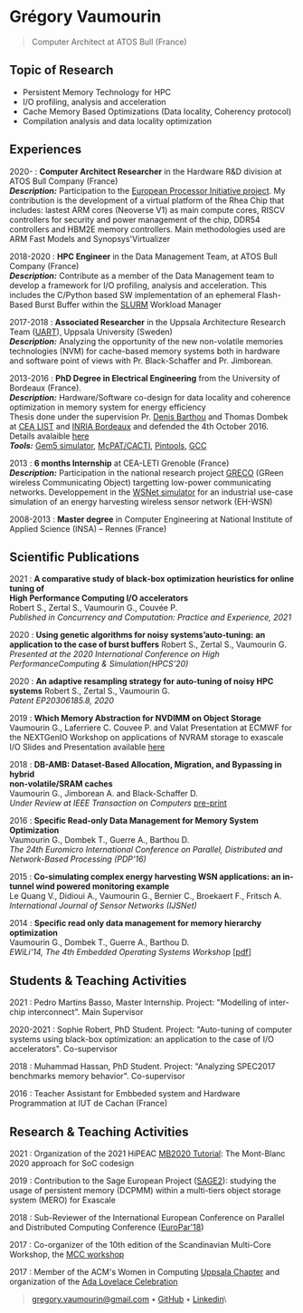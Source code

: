 Grégory Vaumourin
=================

>  Computer Architect at ATOS Bull (France)


Topic of Research 
-----------------

* Persistent Memory Technology for HPC
* I/O profiling, analysis and acceleration 
* Cache Memory Based Optimizations (Data locality, Coherency protocol)
* Compilation analysis and data locality optimization 

Experiences
---------

2020-
:   **Computer Architect Researcher**  in the Hardware R&D division at ATOS Bull Company (France)\
    __*Description:*__ Participation to the [European Processor Initiative project][28]. My contribution is the development of a virtual platform of the Rhea Chip that includes: lastest ARM cores (Neoverse V1) as main compute cores, RISCV controllers for security and power management of the chip, DDR54 controllers and HBM2E memory controllers. Main methodologies used are ARM Fast Models and Synopsys'Virtualizer

2018-2020
:   **HPC Engineer**  in the Data Management Team, at ATOS Bull Company (France)\
    __*Description:*__ Contribute as a member of the Data Management team to develop a framework for I/O profiling, analysis and acceleration. This includes the C/Python based SW implementation of an ephemeral Flash-Based Burst Buffer within the [SLURM][24] Workload Manager


2017-2018
:   **Associated Researcher**  in the Uppsala Architecture Research Team ([UART][22]), Uppsala University (Sweden)\
    __*Description:*__ Analyzing the opportunity of the new non-volatile memories technologies (NVM) for cache-based memory systems both in hardware and software point of views with Pr. Black-Schaffer and Pr. Jimborean.


2013-2016
:   **PhD Degree in Electrical Engineering** from the University of Bordeaux (France).\
    __*Description:*__ Hardware/Software co-design for data locality and coherence optimization in memory system for energy efficiency\
    Thesis done under the supervision Pr. [Denis Barthou][9] and Thomas Dombek at [CEA LIST][13] and [INRIA Bordeaux][10] and defended the 4th October 2016. Details avalaible [here][7]\
   __*Tools:*__ [Gem5 simulator][15], [McPAT/CACTI][16], [Pintools][20], [GCC][17]


2013
:    **6 months Internship** at CEA-LETI Grenoble (France)\
     __*Description:*__ Participation in the national research project [GRECO][4] (GReen wireless Communicating Object) targetting low-power communicating networks. Developpement in the [WSNet simulator][5] for an industrial use-case simulation of an energy harvesting wireless sensor network (EH-WSN) 


2008-2013
:   **Master degree** in Computer Engineering at National Institute of Applied Science (INSA) – Rennes (France)


Scientific Publications
------------

2021
:   **A comparative study of black‑box optimization heuristics for online tuning of** \
    **High Performance Computing I/O accelerators**  \
    Robert S., Zertal S., Vaumourin G., Couvée P. \
    *Published in Concurrency and Computation: Practice and Experience, 2021*

2020
:   **Using genetic algorithms for noisy systems’auto‑tuning:**
    **an application to the case of burst buffers**
    Robert S., Zertal S., Vaumourin G.\
    *Presented at the 2020 International Conference on High PerformanceComputing & Simulation(HPCS’20)*

2020
:   **An adaptive resampling strategy for auto‑tuning of noisy HPC systems**
    Robert S., Zertal S., Vaumourin G.\
    *Patent EP20306185.8, 2020*

2019
:   **Which Memory Abstraction for NVDIMM on Object Storage** \
    Vaumourin G., Laferriere C. Couvee P. and Valat
    Presentation at ECMWF for the NEXTGenIO Workshop on applications of NVRAM storage to exascale I/O 
    Slides and Presentation available [here][25]

2018
:   **DB-AMB: Dataset-Based Allocation, Migration, and Bypassing in hybrid** \
    **non-volatile/SRAM caches** \
    Vaumourin G., Jimborean A. and Black-Schaffer D.\
    *Under Review at IEEE Transaction on Computers* [pre-print][21] 

2016
:   **Specific Read-only Data Management for Memory System Optimization**\
    Vaumourin G., Dombek T., Guerre A., Barthou D.\
    *The 24th Euromicro International Conference on Parallel, Distributed and Network-Based Processing (PDP'16)*

2015
:   **Co-simulating complex energy harvesting WSN applications: an in-tunnel wind powered monitoring example**\
    Le Quang V., Didioui A., Vaumourin G., Bernier C., Broekaert F., Fritsch A. \
    *International Journal of Sensor Networks (IJSNet)*

2014
:   **Specific read only data management for memory hierarchy optimization**\
    Vaumourin G., Dombek T., Guerre A., Barthou D.\
    *EWiLi'14, The 4th Embedded Operating Systems Workshop* [[pdf][2]]

Students & Teaching Activities
------------

2021
:  Pedro Martins Basso, Master Internship. Project: "Modelling of inter-chip interconnect". Main Supervisor

2020-2021
:  Sophie Robert, PhD Student. Project: "Auto-tuning of computer systems using black-box optimization: an application to the case of I/O accelerators". Co-supervisor

2018
:   Muhammad Hassan, PhD Student. Project: "Analyzing SPEC2017 benchmarks memory behavior". Co-supervisor

2016
:   Teacher Assistant for Embbeded system and Hardware Programmation at IUT de Cachan (France)


Research & Teaching Activities
------------

2021
:    Organization of the 2021 HiPEAC [MB2020 Tutorial][26]: The Mont-Blanc 2020 approach for SoC codesign

2019
:   Contribution to the Sage European Project ([SAGE2][23]): studying the usage of persistent memory (DCPMM) within a multi-tiers object storage system (MERO) for Exascale

2018
:   Sub-Reviewer of the International European Conference on Parallel and Distributed Computing Conference ([EuroPar'18][19])

2017
:   Co-organizer of the 10th edition of the Scandinavian Multi-Core Workshop, the [MCC workshop][8] 

2017
:   Member of the ACM's Women in Computing [Uppsala Chapter][14] and organization of the [Ada Lovelace Celebration][18]



> <gregory.vaumourin@gmail.com> • 
> [GitHub][1] • [Linkedin][3]\


[1]: https://github.com/gvaumour/
[2]: https://hal.archives-ouvertes.fr/hal-01090218/document
[3]: https://fr.linkedin.com/in/grégory-vaumourin-597a7397
[4]: http://greco.irisa.fr/
[5]: http://wsnet.gforge.inria.fr/
[6]: https://github.com/gvaumour/gvaumour.github.io/blob/master/report.pdf
[7]: https://www.theses.fr/2016BORD0173
[8]: http://www.it.uu.se/research/upmarc/events/MCC2017
[9]: http://www.labri.fr/perso/barthou/
[10]:https://www.inria.fr/equipes/storm
[11]:http://www.it.uu.se/katalog/davbl791
[12]:http://katalog.uu.se/profile/?id=N12-1860
[13]: http://www-list.cea.fr/en/
[14]: https://uu.acm.org/
[15]: http://www.gem5.org/Main_Page
[16]: http://www.hpl.hp.com/research/mcpat/
[17]: https://gcc.gnu.org/
[18]: http://adalovelace-celebration.acm.org/
[19]: https://europar2018.org/
[20]: https://software.intel.com/en-us/articles/pin-a-dynamic-binary-instrumentation-tool
[21]: https://github.com/gvaumour/gvaumour.github.io/blob/master/tc.pdf
[22]: https://www.it.uu.se/research/group/uart
[23]: https://cordis.europa.eu/project/rcn/216312/factsheet/fr
[24]: https://slurm.schedmd.com/
[25]: https://www.ecmwf.int/en/learning/workshops/nextgenio-workshop-applications-nvram-storage-exascale-i-o
[26]: https://www.montblanc-project.eu/press-corner/events/hipeac-conference-2021
[27]: https://www.youtube.com/watch?v=jv_n8VVMSkQ&list=PLUU79oBORyMgdArHFU0gSxaUrZDzOPfb3&index=11
[28]: https://www.european-processor-initiative.eu/